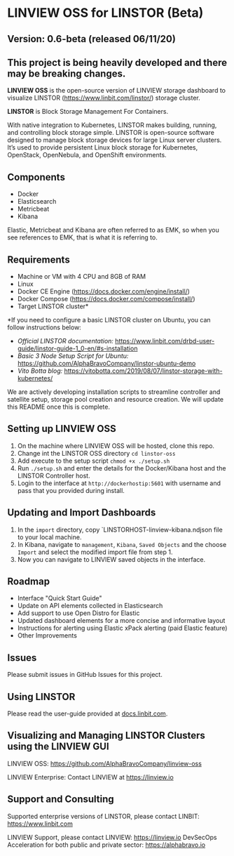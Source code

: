 # LINVIEW OSS for LINSTOR (Beta)

## Version: 0.6-beta (released 06/11/20)

## This project is being heavily developed and there may be breaking changes.

**LINVIEW OSS** is the open-source version of LINVIEW storage dashboard to visualize LINSTOR (https://www.linbit.com/linstor/) storage cluster.

**LINSTOR** is Block Storage Management For Containers.

With native integration to Kubernetes, LINSTOR makes building, running, and controlling block storage simple. LINSTOR is open-source software designed to manage block storage devices for large Linux server clusters. It’s used to provide persistent Linux block storage for Kubernetes, OpenStack, OpenNebula, and OpenShift environments. 

## Components
* Docker
* Elasticsearch
* Metricbeat
* Kibana

Elastic, Metricbeat and Kibana are often referred to as EMK, so when you see references to EMK, that is what it is referring to.

## Requirements
* Machine or VM with 4 CPU and 8GB of RAM
* Linux
* Docker CE Engine (https://docs.docker.com/engine/install/)
* Docker Compose (https://docs.docker.com/compose/install/)
* Target LINSTOR cluster*

*If you need to configure a basic LINSTOR cluster on Ubuntu, you can follow instructions below:

* *Official LINSTOR documentation:* https://www.linbit.com/drbd-user-guide/linstor-guide-1_0-en/#s-installation
* *Basic 3 Node Setup Script for Ubuntu:* https://github.com/AlphaBravoCompany/linstor-ubuntu-demo 
* *Vito Botta blog:* https://vitobotta.com/2019/08/07/linstor-storage-with-kubernetes/

We are actively developing installation scripts to streamline controller and satellite setup, storage pool creation and resource creation. We will update this README once this is complete.

## Setting up LINVIEW OSS
1. On the machine where LINVIEW OSS will be hosted, clone this repo.
2. Change int the LINSTOR OSS directory `cd linstor-oss`
3. Add execute to the setup script `chmod +x ./setup.sh`
4. Run `./setup.sh` and enter the details for the Docker/Kibana host and the LINSTOR Controller host.
5. Login to the interface at `http://dockerhostip:5601` with username and pass that you provided during install.

## Updating and Import Dashboards
1. In the `import` directory, copy `LINSTORHOST-linview-kibana.ndjson file to your local machine.
2. In Kibana, navigate to `management`, `Kibana`, `Saved Objects` and the choose `Import` and select the modified import file from step 1.
3. Now you can navigate to LINVIEW saved objects in the interface.

## Roadmap
* Interface "Quick Start Guide"
* Update on API elements collected in Elasticsearch
* Add support to use Open Distro for Elastic
* Updated dashboard elements for a more concise and informative layout
* Instructions for alerting using Elastic xPack alerting (paid Elastic feature)
* Other Improvements

## Issues
Please submit issues in GitHub Issues for this project.

## Using LINSTOR

Please read the user-guide provided at [docs.linbit.com](https://docs.linbit.com).

## Visualizing and Managing LINSTOR Clusters using the LINVIEW GUI

LINVIEW OSS: https://github.com/AlphaBravoCompany/linview-oss

LINVIEW Enterprise: Contact LINVIEW at https://linview.io

## Support and Consulting

Supported enterprise versions of LINSTOR, please contact LINBIT: https://www.linbit.com

LINVIEW Support, please contact LINVIEW: https://linview.io
DevSecOps Acceleration for both public and private sector: https://alphabravo.io